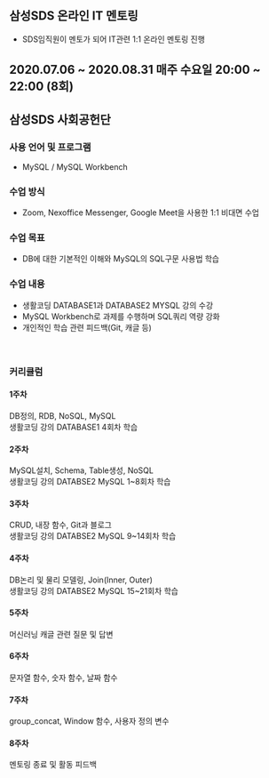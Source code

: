 ## 삼성SDS 온라인 IT 멘토링
- SDS임직원이 멘토가 되어 IT관련 1:1 온라인 멘토링 진행
## 2020.07.06 ~ 2020.08.31 매주 수요일 20:00 ~ 22:00 (8회)
## 삼성SDS 사회공헌단 

### 사용 언어 및 프로그램 
- MySQL / MySQL Workbench
 
### 수업 방식 
- Zoom, Nexoffice Messenger, Google Meet을 사용한 1:1 비대면 수업 

### 수업 목표
- DB에 대한 기본적인 이해와 MySQL의 SQL구문 사용법 학습
### 수업 내용 
 - 생활코딩 DATABASE1과 DATABASE2 MYSQL 강의 수강
 - MySQL Workbench로 과제를 수행하며 SQL쿼리 역량 강화<br>
 - 개인적인 학습 관련 피드백(Git, 캐글 등)<br><br><br>


### 커리큘럼
#### 1주차
DB정의, RDB, NoSQL, MySQL<br>
생활코딩 강의 DATABASE1 4회차 학습
#### 2주차
MySQL설치, Schema, Table생성, NoSQL<br>
생활코딩 강의 DATABSE2 MySQL 1~8회차 학습

#### 3주차
CRUD, 내장 함수, Git과 블로그<br>
생활코딩 강의 DATABSE2 MySQL 9~14회차 학습

#### 4주차
DB논리 및 물리 모델링, Join(Inner, Outer)<br>
생활코딩 강의 DATABSE2 MySQL 15~21회차 학습

#### 5주차
머신러닝 캐글 관련 질문 및 답변 


#### 6주차
문자열 함수, 숫자 함수, 날짜 함수


#### 7주차
group_concat, Window 함수, 사용자 정의 변수


#### 8주차
멘토링 종료 및 활동 피드백
